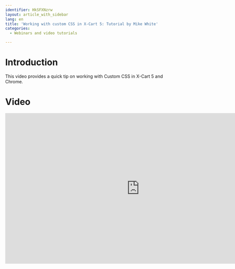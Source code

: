 ```yaml
---
identifier: HkSFXNzrw
layout: article_with_sidebar
lang: en
title: 'Working with custom CSS in X-Cart 5: Tutorial by Mike White'
categories:
  - Webinars and video tutorials

---
```



# Introduction

This video provides a quick tip on working with Custom CSS in X-Cart 5 and Chrome. 

# Video

<iframe class="youtube-player" type="text/html" style="width: 853px; height: 480px" src="http://www.youtube.com/embed/bir1_EdpUX0" frameborder="0"></iframe>